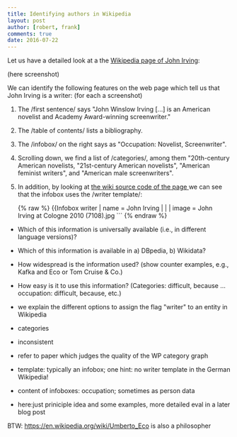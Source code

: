 ```yaml
---
title: Identifying authors in Wikipedia
layout: post
author: [robert, frank]
comments: true
date: 2016-07-22
---
```


Let us have a detailed look at a the
[Wikipedia page of John Irving](https://en.wikipedia.org/wiki/John_Irving):

(here screenshot)

We can identify the following features on the web page which tell us
that John Irving is a writer: (for each a screenshot)

1. The /first sentence/ says "John Winslow Irving [...] is an American
   novelist and Academy Award-winning screenwriter."
2. The /table of contents/ lists a bibliography.
3. The /infobox/ on the right says as "Occupation: Novelist,
   Screenwriter".
4. Scrolling down, we find a list of /categories/, among them
   "20th-century American novelists, "21st-century American
   novelists", "American feminist writers", and "American male
   screenwriters".
5. In addition, by looking at
   [the wiki source code of the page ][source-code] we can see that
   the infobox uses the /writer template/:

   {% raw %}
       {{Infobox writer <!--for more information, see [[:Template:Infobox writer/doc]]-->
       | name = John Irving |
       | | image = John Irving at Cologne 2010 (7108).jpg
       ```
   {% endraw %}
	   
- Which of this information is universally available (i.e., in
  different language versions)?
- Which of this information is available in a) DBpedia, b) Wikidata?
- How widespread is the information used? (show counter examples,
  e.g., Kafka and Eco or Tom Cruise & Co.)
- How easy is it to use this information? (Categories: difficult,
  because ... occupation: difficult, because, etc.)

- we explain the different options to assign the flag "writer" to an
  entity in Wikipedia
- categories
- inconsistent
- refer to paper which judges the quality of the WP category graph
- template: typically an infobox; one hint: no writer template in the
  German Wikipedia!
- content of infoboxes: occupation; sometimes as person data
- here:just priniciple idea and some examples, more detailed eval in a
  later blog post


BTW: https://en.wikipedia.org/wiki/Umberto_Eco is also a philosopher 



[source-code]: https://en.wikipedia.org/w/index.php?title=John_Irving&action=edit&editintro=Template:BLP_editintro

